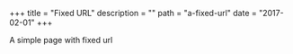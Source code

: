 +++
title = "Fixed URL"
description = ""
path = "a-fixed-url"
date = "2017-02-01"
+++

A simple page with fixed url
